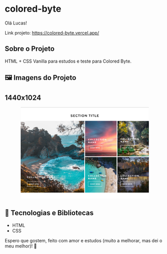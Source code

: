 # colored-byte

Olá Lucas!

Link projeto: https://colored-byte.vercel.app/

<!-- Sobre o Projeto -->
## Sobre o Projeto
HTML + CSS Vanilla para estudos e teste para Colored Byte.

## 🖼️ Imagens do Projeto

<h2>1440x1024</h2>
<div align="center">  
  <img width="80%" src="./assets/1440x1024.png" />
</div>


## 🧰 Tecnologias e Bibliotecas

*  HTML
*  CSS

Espero que gostem, feito com amor e estudos (muito a melhorar, mas dei o meu melhor)! 💙

